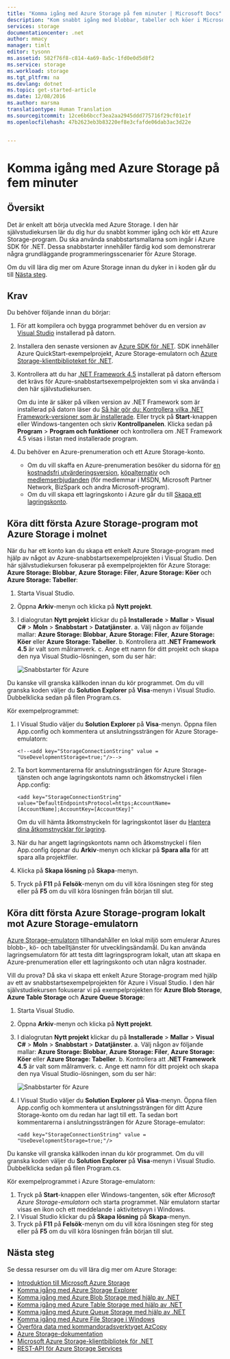 ```yaml
---
title: "Komma igång med Azure Storage på fem minuter | Microsoft Docs"
description: "Kom snabbt igång med blobbar, tabeller och köer i Microsoft Azure med hjälp av snabbstarterna för Azure Storage, Visual Studio och Azure Storage-emulatorn. Kör ditt första Azure Storage-program inom fem minuter."
services: storage
documentationcenter: .net
author: mmacy
manager: timlt
editor: tysonn
ms.assetid: 582f76f8-c814-4a69-8a5c-1fd0e0d5d8f2
ms.service: storage
ms.workload: storage
ms.tgt_pltfrm: na
ms.devlang: dotnet
ms.topic: get-started-article
ms.date: 12/08/2016
ms.author: marsma
translationtype: Human Translation
ms.sourcegitcommit: 12ce6b6bccf3ea2aa2945ddd775716f29cf01e1f
ms.openlocfilehash: 47b2623eb3b83220ef8e3cfafde06dab3ac3d22e


---
```

# <a name="get-started-with-azure-storage-in-five-minutes"></a>Komma igång med Azure Storage på fem minuter
## <a name="overview"></a>Översikt
Det är enkelt att börja utveckla med Azure Storage. I den här självstudiekursen lär du dig hur du snabbt kommer igång och kör ett Azure Storage-program. Du ska använda snabbstartsmallarna som ingår i Azure SDK för .NET. Dessa snabbstarter innehåller färdig kod som demonstrerar några grundläggande programmeringsscenarier för Azure Storage.

Om du vill lära dig mer om Azure Storage innan du dyker in i koden går du till [Nästa steg](#next-steps).

## <a name="prerequisites"></a>Krav
Du behöver följande innan du börjar:

1. För att kompilera och bygga programmet behöver du en version av [Visual Studio](https://www.visualstudio.com/) installerad på datorn.
2. Installera den senaste versionen av [Azure SDK för .NET](https://azure.microsoft.com/downloads/). SDK innehåller Azure QuickStart-exempelprojekt, Azure Storage-emulatorn och [Azure Storage-klientbiblioteket för .NET](https://msdn.microsoft.com/library/azure/dn261237.aspx).
3. Kontrollera att du har [.NET Framework 4.5](http://www.microsoft.com/download/details.aspx?id=30653) installerat på datorn eftersom det krävs för Azure-snabbstartsexempelprojekten som vi ska använda i den här självstudiekursen.

    Om du inte är säker på vilken version av .NET Framework som är installerad på datorn läser du [Så här gör du: Kontrollera vilka .NET Framework-versioner som är installerade](https://msdn.microsoft.com/vstudio/hh925568.aspx). Eller tryck på **Start**-knappen eller Windows-tangenten och skriv **Kontrollpanelen**. Klicka sedan på **Program** > **Program och funktioner** och kontrollera om .NET Framework 4.5 visas i listan med installerade program.
4. Du behöver en Azure-prenumeration och ett Azure Storage-konto.

   * Om du vill skaffa en Azure-prenumeration besöker du sidorna för [en kostnadsfri utvärderingsversion](https://azure.microsoft.com/pricing/free-trial/), [köpalternativ](https://azure.microsoft.com/pricing/purchase-options/) och [medlemserbjudanden](https://azure.microsoft.com/pricing/member-offers/) (för medlemmar i MSDN, Microsoft Partner Network, BizSpark och andra Microsoft-program).
   * Om du vill skapa ett lagringskonto i Azure går du till [Skapa ett lagringskonto](storage-create-storage-account.md#create-a-storage-account).

## <a name="run-your-first-azure-storage-application-against-azure-storage-in-the-cloud"></a>Köra ditt första Azure Storage-program mot Azure Storage i molnet
När du har ett konto kan du skapa ett enkelt Azure Storage-program med hjälp av något av Azure-snabbstartsexempelprojekten i Visual Studio. Den här självstudiekursen fokuserar på exempelprojekten för Azure Storage: **Azure Storage: Blobbar**, **Azure Storage: Filer**, **Azure Storage: Köer** och **Azure Storage: Tabeller**:

1. Starta Visual Studio.
2. Öppna **Arkiv**-menyn och klicka på **Nytt projekt**.
3. I dialogrutan **Nytt projekt** klickar du på **Installerade** > **Mallar** > **Visual C#** > **Moln** > **Snabbstart** > **Datatjänster**.
    a. Välj någon av följande mallar: **Azure Storage: Blobbar**, **Azure Storage: Filer**, **Azure Storage: Köer** eller **Azure Storage: Tabeller**.
    b. Kontrollera att **.NET Framework 4.5** är valt som målramverk.
    c. Ange ett namn för ditt projekt och skapa den nya Visual Studio-lösningen, som du ser här:

    ![Snabbstarter för Azure][Image1]

Du kanske vill granska källkoden innan du kör programmet. Om du vill granska koden väljer du **Solution Explorer** på **Visa**-menyn i Visual Studio. Dubbelklicka sedan på filen Program.cs.

Kör exempelprogrammet:

1. I Visual Studio väljer du **Solution Explorer** på **Visa**-menyn. Öppna filen App.config och kommentera ut anslutningssträngen för Azure Storage-emulatorn:

   `<!--<add key="StorageConnectionString" value = "UseDevelopmentStorage=true;"/>-->`

2. Ta bort kommentarerna för anslutningssträngen för Azure Storage-tjänsten och ange lagringskontots namn och åtkomstnyckel i filen App.config:

   `<add key="StorageConnectionString" value="DefaultEndpointsProtocol=https;AccountName=[AccountName];AccountKey=[AccountKey]"`

   Om du vill hämta åtkomstnyckeln för lagringskontot läser du [Hantera dina åtkomstnycklar för lagring](storage-create-storage-account.md#manage-your-storage-access-keys).
3. När du har angett lagringskontots namn och åtkomstnyckel i filen App.config öppnar du **Arkiv**-menyn och klickar på **Spara alla** för att spara alla projektfiler.
4. Klicka på **Skapa lösning** på **Skapa**-menyn.
5. Tryck på **F11** på **Felsök**-menyn om du vill köra lösningen steg för steg eller på **F5** om du vill köra lösningen från början till slut.

## <a name="run-your-first-azure-storage-application-locally-against-the-azure-storage-emulator"></a>Köra ditt första Azure Storage-program lokalt mot Azure Storage-emulatorn
[Azure Storage-emulatorn](storage-use-emulator.md) tillhandahåller en lokal miljö som emulerar Azures blobb-, kö- och tabelltjänster för utvecklingsändamål. Du kan använda lagringsemulatorn för att testa ditt lagringsprogram lokalt, utan att skapa en Azure-prenumeration eller ett lagringskonto och utan några kostnader.

Vill du prova? Då ska vi skapa ett enkelt Azure Storage-program med hjälp av ett av snabbstartsexempelprojekten för Azure i Visual Studio. I den här självstudiekursen fokuserar vi på exempelprojekten för **Azure Blob Storage**, **Azure Table Storage** och **Azure Queue Storage**:

1. Starta Visual Studio.
2. Öppna **Arkiv**-menyn och klicka på **Nytt projekt**.
3. I dialogrutan **Nytt projekt** klickar du på **Installerade** > **Mallar** > **Visual C#** > **Moln** > **Snabbstart** > **Datatjänster**.
    a. Välj någon av följande mallar: **Azure Storage: Blobbar**, **Azure Storage: Filer**, **Azure Storage: Köer** eller **Azure Storage: Tabeller**.
    b. Kontrollera att **.NET Framework 4.5** är valt som målramverk.
    c. Ange ett namn för ditt projekt och skapa den nya Visual Studio-lösningen, som du ser här:

    ![Snabbstarter för Azure][Image1]

4. I Visual Studio väljer du **Solution Explorer** på **Visa**-menyn. Öppna filen App.config och kommentera ut anslutningssträngen för ditt Azure Storage-konto om du redan har lagt till ett. Ta sedan bort kommentarerna i anslutningssträngen för Azure Storage-emulator:

   `<add key="StorageConnectionString" value = "UseDevelopmentStorage=true;"/>`

Du kanske vill granska källkoden innan du kör programmet. Om du vill granska koden väljer du **Solution Explorer** på **Visa**-menyn i Visual Studio. Dubbelklicka sedan på filen Program.cs.

Kör exempelprogrammet i Azure Storage-emulatorn:

1. Tryck på **Start**-knappen eller Windows-tangenten, sök efter *Microsoft Azure Storage-emulatorn* och starta programmet. När emulatorn startar visas en ikon och ett meddelande i aktivitetsvyn i Windows.
2. I Visual Studio klickar du på **Skapa lösning** på **Skapa**-menyn.
3. Tryck på **F11** på **Felsök**-menyn om du vill köra lösningen steg för steg eller på **F5** om du vill köra lösningen från början till slut.

## <a name="next-steps"></a>Nästa steg
Se dessa resurser om du vill lära dig mer om Azure Storage:

* [Introduktion till Microsoft Azure Storage](storage-introduction.md)
* [Komma igång med Azure Storage Explorer](../vs-azure-tools-storage-manage-with-storage-explorer.md)
* [Komma igång med Azure Blob Storage med hjälp av .NET](storage-dotnet-how-to-use-blobs.md)
* [Komma igång med Azure Table Storage med hjälp av .NET](storage-dotnet-how-to-use-tables.md)
* [Komma igång med Azure Queue Storage med hjälp av .NET](storage-dotnet-how-to-use-queues.md)
* [Komma igång med Azure File Storage i Windows](storage-dotnet-how-to-use-files.md)
* [Överföra data med kommandoradsverktyget AzCopy](storage-use-azcopy.md)
* [Azure Storage-dokumentation](https://azure.microsoft.com/documentation/services/storage/)
* [Microsoft Azure Storage-klientbibliotek för .NET](https://msdn.microsoft.com/library/azure/dn261237.aspx)
* [REST-API för Azure Storage Services](https://msdn.microsoft.com/library/azure/dd179355.aspx)

[Image1]: ./media/storage-getting-started-guide/QuickStart.png



<!--HONumber=Dec16_HO2-->


